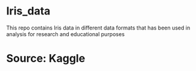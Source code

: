 # Iris_data

This repo contains Iris data in different data formats that has been used in analysis for research and educational purposes

# Source: Kaggle
